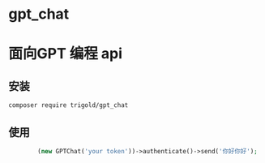 # gpt_chat
# 面向GPT 编程 api
## 安装
```composer require trigold/gpt_chat ```

## 使用
```php
        (new GPTChat('your token'))->authenticate()->send('你好你好');
